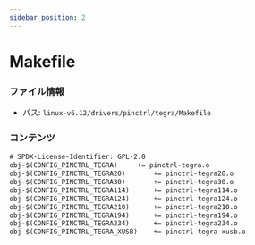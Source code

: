 ```yaml
---
sidebar_position: 2
---
```

# Makefile

### ファイル情報

- パス: `linux-v6.12/drivers/pinctrl/tegra/Makefile`

### コンテンツ

```txt
# SPDX-License-Identifier: GPL-2.0
obj-$(CONFIG_PINCTRL_TEGRA)		+= pinctrl-tegra.o
obj-$(CONFIG_PINCTRL_TEGRA20)		+= pinctrl-tegra20.o
obj-$(CONFIG_PINCTRL_TEGRA30)		+= pinctrl-tegra30.o
obj-$(CONFIG_PINCTRL_TEGRA114)		+= pinctrl-tegra114.o
obj-$(CONFIG_PINCTRL_TEGRA124)		+= pinctrl-tegra124.o
obj-$(CONFIG_PINCTRL_TEGRA210)		+= pinctrl-tegra210.o
obj-$(CONFIG_PINCTRL_TEGRA194)		+= pinctrl-tegra194.o
obj-$(CONFIG_PINCTRL_TEGRA234)		+= pinctrl-tegra234.o
obj-$(CONFIG_PINCTRL_TEGRA_XUSB)	+= pinctrl-tegra-xusb.o

```
